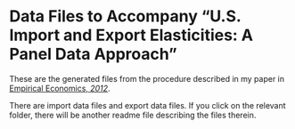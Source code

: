 # Data Files to Accompany “U.S. Import and Export Elasticities: A Panel Data Approach”

These are the generated files from the procedure described in my paper in [Empirical Economics, *2012*](https://link.springer.com/article/10.1007/s00181-011-0456-1).

There are import data files and export data files.  If you click on the relevant folder, there will be another readme file describing the files therein.
